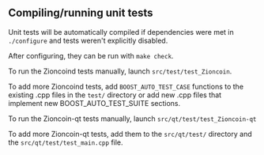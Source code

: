 Compiling/running unit tests
------------------------------------

Unit tests will be automatically compiled if dependencies were met in `./configure`
and tests weren't explicitly disabled.

After configuring, they can be run with `make check`.

To run the Zioncoind tests manually, launch `src/test/test_Zioncoin`.

To add more Zioncoind tests, add `BOOST_AUTO_TEST_CASE` functions to the existing
.cpp files in the `test/` directory or add new .cpp files that
implement new BOOST_AUTO_TEST_SUITE sections.

To run the Zioncoin-qt tests manually, launch `src/qt/test/test_Zioncoin-qt`

To add more Zioncoin-qt tests, add them to the `src/qt/test/` directory and
the `src/qt/test/test_main.cpp` file.
